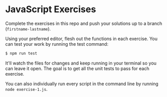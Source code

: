 # JavaScript Exercises

Complete the exercises in this repo and push your solutions up to a branch (`firstname-lastname`).

Using your preferred editor, flesh out the functions in each exercise. You can test your work by running the test command:

```sh
$ npm run test
```

It'll watch the files for changes and keep running in your terminal so you can leave it open. The goal is to get all the unit tests to pass for each exercise.

You can also individually run every script in the command line by running `node exercise-1.js`.

